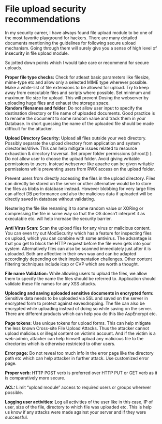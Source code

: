 # File upload security recommendations

In my security career, I have always found file upload module to be one of the most favorite playground for hackers. There are many detailed documents mentioning the guidelines for following secure upload mechanism. Going through them will surely give you a sense of high level of insecurity in file upload module.

So jotted down points which I would take care or recommend for secure uploads.

**Proper file type checks:** Check for atleast basic parameters like filesize, mime-type etc and allow only a selected MIME type wherever possible. Make a white-list of file extensions to be allowed for upload. Try to keep away from executable files and scripts where possible. Set minimum and maximum file size for upload. This will prevent Dosing the webserver by uploading huge files and exhaust the storage space.  
**Random filenames and folder**: Do not allow user input to specify the destination directory or file name of uploaded documents. Good practice is to rename the document to some random value and track them in your Database. In short guessing the name of the uploaded file should be made difficult for the attacker.

**Upload Directory Security:** Upload all files outside your web directory. Possibly separate the upload directory from application and system directories/drive. This can help mitigate issues related to resource exhaustion & directory traversal. Set proper folder permissions (chroot() ). Do not allow user to choose the upload folder. Avoid giving writable permissions to users. Instead webserver like apache can be given writable permissions while preventing users from RWX access on the upload folder.

Prevent users from directly accessing the files in the upload directory. Files can directly be stored on the server or other alternative would be to store the files as blobs in database instead. However blobbing for very large files can affect DB performance and also the malicious data if uploaded will be directly saved in database without validating.

Neutering the file like renaming it to some random value or XORing or compressing the file in some way so that the OS doesn’t interpret it as executable etc. will help increase the security barrier.

**Anti Virus Scan:** Scan the upload files for any virus or malicious content. You can even try out ModSecurity which has a feature for inspecting files on upload, which you can combine with some antivirus. The advantage is that you get to block the HTTP request before the file even gets into your system. Alternatively files can also be scanned immediately just after it is uploaded. Both are affective in their own way and can be adapted accordingly depending on their implementation challenges. Other content filtering techniques include icap or CVP which are worth a thought.

**File name Validation:** While allowing users to upload the files, we allow them to specify the name the files should be referred to. Application should validate these file names for any XSS attacks.

**Uploading and saving uploaded sensitive documents in encrypted form:** Sensitive data needs to be uploaded via SSL and saved on the server in encrypted form to protect against eavesdropping. The file can also be encrypted while uploading instead of doing so while saving on the server. There are different products which can help you do this like AspEncrypt etc.

**Page tokens:** Use unique tokens for upload forms. This can help mitigate the less known Cross-site File Upload Attacks. Thus the attacker cannot upload malicious or illegal content on victim’s account. And if the victim is a web-admin, attacker can help himself upload any malicious file to the directories which is otherwise restricted to other users.

**Error page:** Do not reveal too much info in the error page like the directory path etc which can help attacker in further attack. Use customized error page.

**Proper verb:** HTTP POST verb is preferred over HTTP PUT or GET verb as it is comparatively more secure.

**ACL:** Limit “upload module” access to required users or groups wherever possible.

**Logging user activities:** Log all activities of the user like in this case, IP of user, size of the file, directory to which file was uploaded etc. This is help us know if any attacks were made against your server and if they were successful.